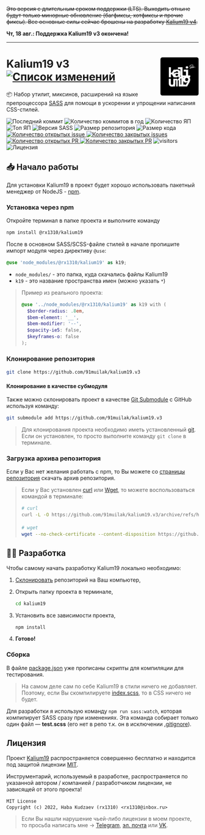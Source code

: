 ~~Это версия с длительным сроком поддержки (LTS). Выходить отныне будут только минорные обновление (багфиксы, хотфиксы и прочие фиксы). Все основные силы сейчас брошены на разработку [Kalium19 v4](https://github.com/91muilak/kalium19).~~

**Чт, 18 авг.: Поддержка Kalium19 v3 окончена!**

---

<img title="Логотип проекта" src=".github/logo.png" alt="Logo" width="100px" align="right" /> Kalium19 v3 [![Список изменений](https://img.shields.io/github/package-json/version/91muilak/kalium19.v3/main?label=%20)](CHANGELOG.md)
======
:package: Набор утилит, миксинов, расширений на языке препроцессора [SASS](https://github.com/sass) для помощи в ускорении и упрощении написания CSS-стилей.

![Последний коммит](https://img.shields.io/github/last-commit/91muilak/kalium19.v3)
![Количество коммитов в год](https://img.shields.io/github/commit-activity/y/91muilak/kalium19.v3)
![Количество ЯП](https://img.shields.io/github/languages/count/91muilak/kalium19.v3?color=fff)
![Топ ЯП](https://img.shields.io/github/languages/top/91muilak/kalium19.v3?color=C76494)
![Версия SASS](https://img.shields.io/github/package-json/dependency-version/91muilak/kalium19.v3/dev/sass/main?color=CC6699)
![Размер репозитория](https://img.shields.io/github/repo-size/91muilak/kalium19.v3?color=ffb600)
![Размер кода](https://img.shields.io/github/languages/code-size/91muilak/kalium19.v3)
[![Количество открытых issue](https://img.shields.io/github/issues-raw/91muilak/kalium19.v3)
![Количество закрытых issues](https://img.shields.io/github/issues-closed-raw/91muilak/kalium19.v3?color=354a6d)](https://github.com/91muilak/kalium19.v3/issues)
[![Количество открытых PR](https://img.shields.io/github/issues-pr-raw/91muilak/kalium19.v3?label=open%20PR%27s)
![Количество закрытых PR](https://img.shields.io/github/issues-pr-closed-raw/91muilak/kalium19.v3?label=closed%20PR%27s)](https://github.com/91muilak/kalium19.v3/pulls)
![visitors](https://visitor-badge.laobi.icu/badge?page_id=91muilak.kalium19)
![Лицензия](https://img.shields.io/github/license/91muilak/kalium19.v3)

## 📥 Начало работы
Для установки Kalium19 в проект будет хорошо использовать пакетный менеджер от NodeJS - [npm](https://nodejs.org/en/download/).

### Установка через npm
Откройте терминал в папке проекта и выполните команду
```bash
npm install @rx1310/kalium19
```

После в основном SASS/SCSS-файле стилей в начале пропишите импорт модуля через директиву `@use`:
```scss
@use 'node_modules/@rx1310/kalium19' as k19;
```
- `node_modules/` - это папка, куда скачались файлы Kalium19
- `k19` - это название пространства имен (можно указать `*`)

> Пример из реального проекта:
> ```scss
> @use '../node_modules/@rx1310/kalium19' as k19 with (
>   $border-radius: .8em,
>   $bem-element: '__',
>   $bem-modifier: '--',
>   $opacity-ie5: false,
>   $keyframes-o: false
> );
> ```

### Клонирование репозитория
```bash
git clone https://github.com/91muilak/kalium19.v3
```

#### Клонирование в качестве субмодуля
Также можно склонировать проект в качестве [Git Submodule](https://git-scm.com/book/ru/v2/%D0%98%D0%BD%D1%81%D1%82%D1%80%D1%83%D0%BC%D0%B5%D0%BD%D1%82%D1%8B-Git-%D0%9F%D0%BE%D0%B4%D0%BC%D0%BE%D0%B4%D1%83%D0%BB%D0%B8) с GitHub используя команду:
```bash
git submodule add https://github.com/91muilak/kalium19.v3
```

> Для клонирования проекта необходимо иметь установленный [git](https://git-scm.com/downloads). Если он установлен, то просто выполните команду `git clone` в терминале.

### Загрузка архива репозитория
Если у Вас нет желания работать с npm, то Вы можете со [страницы репозитория](https://github.com/91muilak/kalium19.v3) скачать архив репозитория.

> Если у Вас установлен [curl](https://curl.se/) или [Wget](https://www.gnu.org/software/wget/), то можете воспользоваться командой в терминале:
> ```bash
> # curl
> curl -L -O https://github.com/91muilak/kalium19.v3/archive/refs/heads/main.zip
>
> # wget
> wget --no-check-certificate --content-disposition https://github.com/91muilak/kalium19.v3/archive/refs/heads/main.zip
> ```

## 👨‍💻 Разработка
Чтобы самому начать разработку Kalium19 локально необходимо:

1. [Склонировать](https://github.com/91muilak/kalium19.v3/edit/main/README.md#%D0%BA%D0%BB%D0%BE%D0%BD%D0%B8%D1%80%D0%BE%D0%B2%D0%B0%D0%BD%D0%B8%D0%B5-%D1%80%D0%B5%D0%BF%D0%BE%D0%B7%D0%B8%D1%82%D0%BE%D1%80%D0%B8%D1%8F) репозиторий на Ваш компьютер,
2. Открыть папку проекта в терминале,

    ```bash
    cd kalium19
    ```
3. Установить все зависимости проекта,

    ```bash
    npm install
    ```

4. **Готово!**

### Сборка
В файле [package.json](package.json) уже прописаны скрипты для компиляции для тестирования.

> На самом деле сам по себе Kalium19 в стили ничего не добавляет. Поэтому, если Вы скомпилируете [index.scss](index.scss), то в CSS ничего не будет.

Для разработки я использую команду `npm run sass:watch`, которая компилирует SASS сразу при изменениях. Эта команда собирает только один файл — **test.scss** (его нет в репо т.к. он в исключении [.gitignore](.gitignore)).

## Лицензия
Проект [Kalium19](https://github.com/91muilak/kalium19.v3) распространяется совершенно бесплатно и находится под защитой лицензии [MIT](LICENSE).

Инструментарий, используемый в разработке, распространяется по указанной автором / компанией / разработчиком лицензии, не зависящей от этого проекта!

```
MIT License
Copyright (c) 2022, Haba Kudzaev (rx1310) <rx1310@inbox.ru>
```

> Если Вы нашли нарушение чьей-либо лицензии в моем проекте, то просьба написать мне → [Telegram](https://t.me/rx1310), [эл. почта](mailto:rx1310@inbox.ru) или [VK](https://vk.com).
